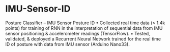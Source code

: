 # IMU-Sensor-ID
Posture Classifier – IMU Sensor Posture ID
• Collected real time data (> 1.4k points) for training of RNN in the interpretation of sequential data from IMU sensor positioning & accelerometer readings (TensorFlow).
• Tested, validated, & deployed a Recurrent Neural Network trained for the real time ID of posture with data from IMU sensor (Arduino Nano33).
